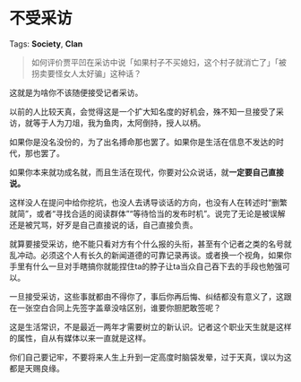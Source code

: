 # 不受采访

Tags: **Society**, **Clan**

> 如何评价贾平凹在采访中说「如果村子不买媳妇，这个村子就消亡了」「被拐卖要怪女人太好骗」这种话？



这就是为啥你不该随便接受记者采访。

以前的人比较天真，会觉得这是一个扩大知名度的好机会，殊不知一旦接受了采访，就等于人为刀俎，我为鱼肉，太阿倒持，授人以柄。

如果你是没名没份的，为了出名搏命那也罢了。如果你是生活在信息不发达的时代，那也罢了。

如果你本来就功成名就，而且生活在现代，你要对公众说话，就**一定要自己直接说。**

这样没人在提问中给你挖坑，也没人去诱导谈话的方向，也没有人在转述时“删繁就简”，或者“寻找合适的阅读群体”“等待恰当的发布时机”。说完了无论是被误解还是被咒骂，好歹是自己直接说的话，自己直接负责。

就算要接受采访，绝不能只看对方有个什么报的头衔，甚至有个记者之类的名号就乱冲动。必须这个人有长久的新闻道德的可靠记录再谈。或者换一个视角，如果你手里有什么一旦对手瞎搞你就能捏住ta的脖子让ta当众自己吞下去的手段也勉强可以。

一旦接受采访，这些事就都由不得你了，事后你再后悔、纠结都没有意义了，这跟在一张空白合同上先签字盖章没啥区别，谁要你胆肥敢签呢？

这是生活常识，不是最近一两年才需要树立的新认识。记者这个职业天生就是这样的属性，自从有媒体以来一直就是这样。

你们自己要记牢，不要将来人生上升到一定高度时脑袋发晕，过于天真，误以为这都是天赐良缘。




